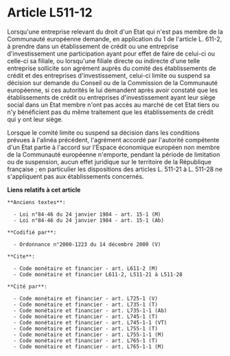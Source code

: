 # Article L511-12

Lorsqu'une entreprise relevant du droit d'un Etat qui n'est pas membre de la Communauté européenne demande, en application du
1 de l'article L. 611-2, à prendre dans un établissement de crédit ou une entreprise d'investissement une participation ayant
pour effet de faire de celui-ci ou celle-ci sa filiale, ou lorsqu'une filiale directe ou indirecte d'une telle entreprise
sollicite son agrément auprès du comité des établissements de crédit et des entreprises d'investissement, celui-ci limite ou
suspend sa décision sur demande du Conseil ou de la Commission de la Communauté européenne, si ces autorités le lui demandent
après avoir constaté que les établissements de crédit ou entreprises d'investissement ayant leur siège social dans un Etat
membre n'ont pas accès au marché de cet Etat tiers ou n'y bénéficient pas du même traitement que les établissements de crédit
qui y ont leur siège.

Lorsque le comité limite ou suspend sa décision dans les conditions prévues à l'alinéa précédent, l'agrément accordé par
l'autorité compétente d'un Etat partie à l'accord sur l'Espace économique européen non membre de la Communauté européenne
n'emporte, pendant la période de limitation ou de suspension, aucun effet juridique sur le territoire de la République
française ; en particulier les dispositions des articles L. 511-21 à L. 511-28 ne s'appliquent pas aux établissements
concernés.

**Liens relatifs à cet article**

	**Anciens textes**:

	  - Loi n°84-46 du 24 janvier 1984 - art. 15-1 (M)
	  - Loi n°84-46 du 24 janvier 1984 - art. 15-1 (Ab)

	**Codifié par**:

	  - Ordonnance n°2000-1223 du 14 décembre 2000 (V)

	**Cite**:

	  - Code monétaire et financier - art. L611-2 (M)
	  - Code monétaire et financier L611-2, L511-21 à L511-28

	**Cité par**:

	  - Code monétaire et financier - art. L725-1 (V)
	  - Code monétaire et financier - art. L735-1 (T)
	  - Code monétaire et financier - art. L735-1-1 (Ab)
	  - Code monétaire et financier - art. L745-1 (T)
	  - Code monétaire et financier - art. L745-1-1 (VT)
	  - Code monétaire et financier - art. L755-1 (T)
	  - Code monétaire et financier - art. L755-1-1 (M)
	  - Code monétaire et financier - art. L765-1 (T)
	  - Code monétaire et financier - art. L765-1-1 (M)
